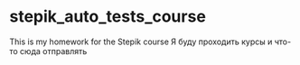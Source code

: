 # stepik_auto_tests_course
This is my homework for the Stepik course
Я буду проходить курсы и что-то сюда отправлять
